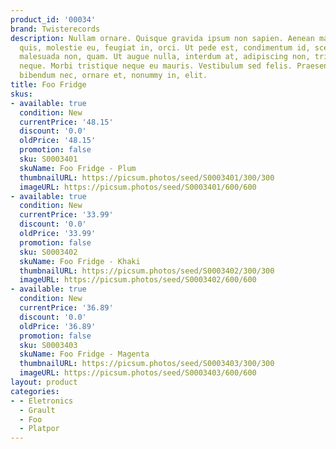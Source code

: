 ```yaml
---
product_id: '00034'
brand: Twisterecords
description: Nullam ornare. Quisque gravida ipsum non sapien. Aenean magna nisl, mollis
  quis, molestie eu, feugiat in, orci. Ut pede est, condimentum id, scelerisque ac,
  malesuada non, quam. Ut augue nulla, interdum at, adipiscing non, tristique eget,
  neque. Morbi tristique neque eu mauris. Vestibulum sed felis. Praesent orci leo,
  bibendum nec, ornare et, nonummy in, elit.
title: Foo Fridge
skus:
- available: true
  condition: New
  currentPrice: '48.15'
  discount: '0.0'
  oldPrice: '48.15'
  promotion: false
  sku: S0003401
  skuName: Foo Fridge - Plum
  thumbnailURL: https://picsum.photos/seed/S0003401/300/300
  imageURL: https://picsum.photos/seed/S0003401/600/600
- available: true
  condition: New
  currentPrice: '33.99'
  discount: '0.0'
  oldPrice: '33.99'
  promotion: false
  sku: S0003402
  skuName: Foo Fridge - Khaki
  thumbnailURL: https://picsum.photos/seed/S0003402/300/300
  imageURL: https://picsum.photos/seed/S0003402/600/600
- available: true
  condition: New
  currentPrice: '36.89'
  discount: '0.0'
  oldPrice: '36.89'
  promotion: false
  sku: S0003403
  skuName: Foo Fridge - Magenta
  thumbnailURL: https://picsum.photos/seed/S0003403/300/300
  imageURL: https://picsum.photos/seed/S0003403/600/600
layout: product
categories:
- - Eletronics
  - Grault
  - Foo
  - Platpor
---
```


